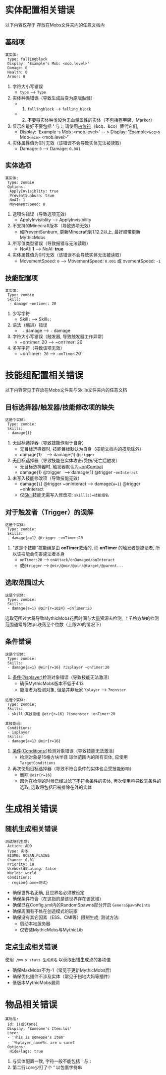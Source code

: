 实体配置相关错误
===============

以下内容仅存于 存放在Mobs文件夹内的任意文档内

基础项
-----

```
某实体:
 type: fallingblock
 Display: 'Example's Mob: <mob.level>'
 Damage: 0
 Health: 0
 Armor: 0
```
1. 字符大小写错误
    * `type` --> `Type`
2. 实体种类错误（导致生成后变为原版骷髅）
    * 1. `fallingblock` --> `falling_block`
    * 2. 不要将实体种类设为无血量属性的实体（不包括盔甲架、Marker）
3. 显示名最好不要包括 **'** 与 **:**, 请使用[占位符](/技能/占位符)（&cq、&co）替代它们,
    * Display: 'Example`'`s Mob`:`<mob.level>' -- > Display: 'Example`<&cq>`s Mob`<&co>` <mob.level>'`
4. 实体属性值为0时无效（该错误不会导致实体无法被读取）
    * Damage: `0` --> Damage: `0.001`

实体选项
------

```
某实体:
 Type: zombie
 Options:
  ApplyInvisiblity: true
  PreventSunburn: true
  NoAI: 1
  MovementSpeed: 0
```
1. 选项名错误（导致选项无效）
    * ApplyInvisiblity --> ApplyInvisibility
2. 不支持的Minecraft版本（导致选项无效）
    * 如PreventSunburn, 更新Minecraft到1.12.2以上, 最好顺带更新MythicMobs
3. 所写值类型错误（导致报错与无法读取）
    * NoAI: **1** --> NoAI: **true**
4. 实体属性值为0时无效（该错误不会导致实体无法被读取）
    * MovementSpeed: `0` --> MovementSpeed: `0.001` 或 ovementSpeed: `-1`

技能配置项
-----

```
某实体:
 Type: zombie
 Skill:
  - damage ~ontimer: 20
```
1. 少写字符
    * Skill`:` --> Skill`s:`
2. 语法（缩进）错误
    * ` -` damage --> `-` damage
3. 字符大小写错误（触发器, 导致触发器工作异常）
    * ~on`t`imer: 20 --> ~on`T`imer: 20
4. 多写字符（导致该项无效）
    * ~onTimer`: 20` --> `~onTimer`:20``

技能组配置相关错误
===============

以下内容常见于存放在Mobs文件夹与Skills文件夹内的任意文档

目标选择器/触发器/技能修改项的缺失
---------------------

```
这是个实体:
 Type: zombie:
 Skills:
 - damage{1}
```
1. 无目标选择器（导致技能作用于自身）
    * 无目标选择器时, 技能目标默认为自身（技能文档内的技能除外）
    * damage{1} ` ` --> damage{1} `@trigger`
2. 无目标选择器（导致技能在实体攻击/受伤/死亡后触发）
    * 无目标选择器时, 触发器默认为[~onCombat](/技能/触发器)
    * damage{1} @trigger ` `--> damage{1} @trigger `~onInteract`
3. 未写入技能修改项（导致技能无效）
    * damage{`1`} @trigger ~onInteract --> damage{`a=1`} @trigger ~onInteract
    * 仅[Skill](/技能/列表/skill)技能无需写入修改项: `skill(s)=技能组名`

对于触发者（Trigger）的误解
-------------------------

```
这是个实体:
 Type: zombie:
 Skills:
 - damage{a=1} @trigger ~onTimer:20
```
1. "这是个技能"技能组是由 **onTimer**激活的, 而 **onTimer** 的触发者是施法者, 所以该技能会伤害施法者本身  
    * `onTimer:20` --> `onAttack/onDamaged/onInteract`
    * 或`@trigger` --> `@eir/@mir/@pir/@target/@parent...`

选取范围过大
-------------------------

```
这是个实体:
 Type: zombie:
 Skills:
 - damage{a=1} @pir{r=1024} ~onTimer:20
```

选取范围过大将导致MythicMobs花费时间与大量资源去检测, 上千格方块的检测范围通常导致tps跌落至个位数（上限20的情况下）

条件错误
-------

```
这是个实体:
 Type: zombie:
 Skills:
 - damage{a=1} @eir{r=16} ?isplayer ~onTimer:20
```
1. [条件(?isplayer)](/技能/条件/单行条件)检测对象错误（导致技能无法激活）
     * 确保MythicMobs版本不低于4.13
     * 施法者为检测对象, 但是并非玩家 ?`player` --> ?`monster`

```
这是个实体:
 Type: zombie:
 Skills:
 - skill:某技能组 @eir{r=16} ?ismonster ~onTimer:20
```

```
某技能组:
 Conditions:
 - isplayer
 Skills:
 - damage{a=1} @eir{r=16}
```
1. [条件(Conditions:)](/条件)检测对象错误（导致技能无法激活）
    * 检测对象是16格方块半径 球体范围内的所有实体, 应使用 `TargetConditions`
2. 再次使用目标选择器（导致不符合条件的实体也会受技能影响）
    * 删除 `@eir{r=16}`
    * 因为在检测的时候已经过滤了不符合条件的实体, 再次使用将导致无条件的选取, 选取将包括已被排除在外的实体

生成相关错误
===============

随机生成相关错误
---------------

```
测试随机生成:
 Action: ADD
 Type: 实体
 BIOME: OCEAN,PLAINS
 Chance: 0.01
 Priority: 10
 UseWorldScaling: false
 Worlds: world
 Conditions:
 - region{name=测试}
```
* 确保世界名正确, 且世界名必须被设定
* 确保条件符合（在这指的是该世界存在该区域）
* 确保已在Config.yml内的RandomSpawns部分开启 `GeneraSpawnPoints`
* 确保周围有不处在创造模式的玩家
* 确保没有其它因素（ESS、CMI等）限制生成, 测试方法:
    * 启动本地服务器
    * 仅安装MythicMobs与MythicLib

定点生成相关错误
---------------

使用` /mm s stats 生成点名` 以获取出错生成点的各项值

* 确保MaxMobs不为-1（常见于更新MythicMobs后）
* 确保优化插件不涉及实体（常见于扫地大妈等插件）
* 低版本MythicMobs漏洞

物品相关错误
===========

```
某物品:
 Id: 1(或Stone)
 Display: 'Someone's Item:lol'
 Lore:
 - 'This is someone's item'
 - '％player_name％: are u sure?
 Options:
  HideFlags: true
```
1. 与实体配置一致, 字符一般不能包括 **'** 与 **:**
2. 第二行Lore少打了个 **'** 以包裹字符串